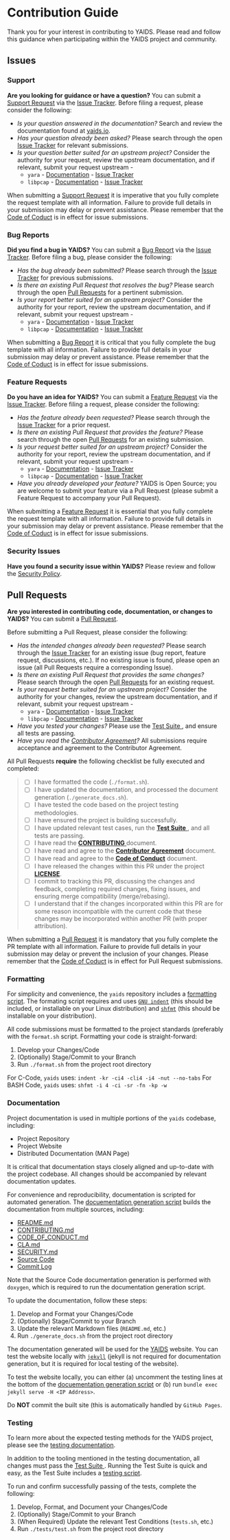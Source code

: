 # Contribution Guide

Thank you for your interest in contributing to YAIDS. Please read and follow this guidance when participating within the YAIDS project and community.

## Issues

### Support

**Are you looking for guidance or have a question?** You can submit a [Support Request](https://github.com/wrayjustin/yaids/issues/new?&labels=question&template=support.md&title=%5BSUPPORT%5D) via the [Issue Tracker](https://github.com/wrayjustin/yaids/issues/). Before filing a request, please consider the following:

 * *Is your question answered in the documentation?* Search and review the documentation found at [yaids.io](https://yaids.io).
 * *Has your question already been asked?* Please search through the open [Issue Tracker](https://github.com/wrayjustin/yaids/issues/) for relevant submissions.
 * *Is your question better suited for an upstream project?* Consider the authority for your request, review the upstream documentation, and if relevant, submit your request upstream -
	 * `yara` - [Documentation](https://yara.readthedocs.io/) - [Issue Tracker](https://github.com/VirusTotal/yara/issues)
	 * `libpcap` - [Documentation](https://www.tcpdump.org/index.html#documentation) - [Issue Tracker](https://github.com/the-tcpdump-group/libpcap/issues)

When submitting a [Support Request](https://github.com/wrayjustin/yaids/issues/new?&labels=question&template=support.md&title=%5BSUPPORT%5D) it is imperative that you fully complete the request template with all information. Failure to provide full details in your submission may delay or prevent assistance. Please remember that the [Code of Coduct](https://github.com/wrayjustin/yaids/blob/main/CODE_OF_CONDUCT.md) is in effect for issue submissions.

### Bug Reports

**Did you find a bug in YAIDS?** You can submit a [Bug Report](https://github.com/wrayjustin/yaids/issues/new?labels=bug&template=bug-report.md&title=%5BBUG%5D) via the [Issue Tracker](https://github.com/wrayjustin/yaids/issues/). Before filing a bug, please consider the following:

 * *Has the bug already been submitted?* Please search through the [Issue Tracker](https://github.com/wrayjustin/yaids/issues/) for previous submissions.
 * *Is there an existing Pull Request that resolves the bug?* Please search through the open [Pull Requests](https://github.com/wrayjustin/yaids/pulls) for a pertinent submission.
 * *Is your report better suited for an upstream project?* Consider the authority for your report, review the upstream documentation, and if relevant, submit your request upstream -
	 * `yara` - [Documentation](https://yara.readthedocs.io/) - [Issue Tracker](https://github.com/VirusTotal/yara/issues)
	 * `libpcap` - [Documentation](https://www.tcpdump.org/index.html#documentation) - [Issue Tracker](https://github.com/the-tcpdump-group/libpcap/issues)

When submitting a [Bug Report](https://github.com/wrayjustin/yaids/issues/new?labels=bug&template=bug-report.md&title=%5BBUG%5D) it is critical that you fully complete the bug template with all information. Failure to provide full details in your submission may delay or prevent assistance. Please remember that the [Code of Coduct](https://github.com/wrayjustin/yaids/blob/main/CODE_OF_CONDUCT.md) is in effect for issue submissions.

### Feature Requests

**Do you have an idea for YAIDS?** You can submit a [Feature Request](https://github.com/wrayjustin/yaids/issues/new?labels=enhancement&template=feature-request.md&title=%5BFEATURE%5D) via the [Issue Tracker](https://github.com/wrayjustin/yaids/issues/). Before filing a request, please consider the following:

 * *Has the feature already been requested?* Please search through the [Issue Tracker](https://github.com/wrayjustin/yaids/issues/) for a prior request.
 * *Is there an existing Pull Request that provides the feature?* Please search through the open [Pull Requests](https://github.com/wrayjustin/yaids/pulls) for an existing submission.
 * *Is your request better suited for an upstream project?* Consider the authority for your report, review the upstream documentation, and if relevant, submit your request upstream -
	 * `yara` - [Documentation](https://yara.readthedocs.io/) - [Issue Tracker](https://github.com/VirusTotal/yara/issues)
	 * `libpcap` - [Documentation](https://www.tcpdump.org/index.html#documentation) - [Issue Tracker](https://github.com/the-tcpdump-group/libpcap/issues)
 * *Have you already developed your feature?* YAIDS is Open Source; you are welcome to submit your feature via a Pull Request (please submit a Feature Request to accompany your Pull Request).

When submitting a [Feature Request](https://github.com/wrayjustin/yaids/issues/new?labels=enhancement&template=feature-request.md&title=%5BFEATURE%5D) it is essential that you fully complete the request template with all information. Failure to provide full details in your submission may delay or prevent assistance. Please remember that the [Code of Coduct](https://github.com/wrayjustin/yaids/blob/main/CODE_OF_CONDUCT.md) is in effect for issue submissions.

### Security Issues

**Have you found a security issue within YAIDS?** Please review and follow the [Security Policy](https://github.com/wrayjustin/yaids/security/policy).

## Pull Requests

**Are you interested in contributing code, documentation, or changes to YAIDS?** You can submit a [Pull Request](https://github.com/wrayjustin/yaids/compare).

Before submitting a Pull Request, please consider the following:

 * *Has the intended changes already been requested?* Please search through the [Issue Tracker](https://github.com/wrayjustin/yaids/issues/) for an existing issue (bug report, feature request, discussions, etc.). If no existing issue is found, please open an issue (all Pull Requests require a corresponding Issue).
 * *Is there an existing Pull Request that provides the same changes?* Please search through the open [Pull Requests](https://github.com/wrayjustin/yaids/pulls) for an existing request.
 * *Is your request better suited for an upstream project?* Consider the authority for your changes, review the upstream documentation, and if relevant, submit your request upstream -
	 * `yara` - [Documentation](https://yara.readthedocs.io/) - [Issue Tracker](https://github.com/VirusTotal/yara/issues)
	 * `libpcap` - [Documentation](https://www.tcpdump.org/index.html#documentation) - [Issue Tracker](https://github.com/the-tcpdump-group/libpcap/issues)
 * *Have you tested your changes?* Please use the [Test Suite ](https://github.com/wrayjustin/yaids/blob/main/tests/), and ensure all tests are passing.
 * *Have you read the [Contributor Agreement](https://github.com/wrayjustin/yaids/blob/main/CLA.md)?* All submissions require acceptance and agreement to the Contributor Agreement.

All Pull Requests **require** the following checklist be fully executed and completed:

> - [ ] I have formatted the code (`./format.sh`).
> - [ ] I have updated the documentation, and processed the document generation (`./generate_docs.sh`).
> - [ ] I have tested the code based on the project testing methodologies.
> - [ ] I have ensured the project is building successfully.
> - [ ] I have updated relevant test cases, run the [**Test Suite** ](https://github.com/wrayjustin/yaids/blob/main/tests/), and all tests are passing.
> - [ ] I have read the [**CONTRIBUTING** ](https://github.com/wrayjustin/yaids/blob/main/CONTRIBUTING.md) document.
> - [ ] I have read and agree to the [**Contributor Agreement**](https://github.com/wrayjustin/yaids/blob/main/CLA.md) document.
> - [ ] I have read and agree to the [**Code of Conduct**](https://github.com/wrayjustin/yaids/blob/main/CODE_OF_CONDUCT.md) document.
> - [ ] I have released the changes within this PR under the project [**LICENSE**](https://github.com/wrayjustin/yaids/blob/main/COPYING.md).
> - [ ] I commit to tracking this PR, discussing the changes and feedback, completing required changes, fixing issues, and ensuring merge compatibility (merge/rebasing).
> - [ ] I understand that if the changes incorporated within this PR are for some reason incompatible with the current code that these changes may be incorporated within another PR (with proper attribution).

When submitting a [Pull Request](https://github.com/wrayjustin/yaids/compare) it is mandatory that you fully complete the PR template with all information. Failure to provide full details in your submission may delay or prevent the inclusion of your changes. Please remember that the [Code of Coduct](https://github.com/wrayjustin/yaids/blob/main/CODE_OF_CONDUCT.md) is in effect for Pull Request submissions.

### Formatting

For simplicity and convenience, the `yaids` repository includes a [formatting script](https://github.com/wrayjustin/yaids/blob/main/format.sh). The formating script requires and uses [`GNU indent`](https://www.gnu.org/software/indent/) (this should be included, or installable on your Linux distribution) and [`shfmt`](https://github.com/mvdan/sh) (this should be installable on your distribution).

All code submissions must be formatted to the project standards (preferably with the `format.sh` script.  Formatting your code is straight-forward:

 1. Develop your Changes/Code
 2. (Optionally) Stage/Commit to your Branch
 3. Run `./format.sh` from the project root directory

For C-Code, `yaids` uses: `indent -kr -ci4 -cli4 -i4 -nut --no-tabs`
For BASH Code, `yaids` uses: `shfmt -i 4 -ci -sr -fn -kp -w`

### Documentation

Project documentation is used in multiple portions of the `yaids` codebase, including:
 * Project Repository
 * Project Website
 * Distributed Documentation (MAN Page)

It is critical that documentation stays closely aligned and up-to-date with the project codebase. All changes should be accompanied by relevant documentation updates.

For convenience and reproducibility, documentation is scripted for automated generation. The [docuementation generation script](https://github.com/wrayjustin/yaids/blob/main/generate_docs.sh) builds the documentation from multiple sources, including:
 * [README.md](https://github.com/wrayjustin/yaids/blob/main/README.md)
 * [CONTRIBUTING.md](https://github.com/wrayjustin/yaids/blob/main/CONTRIBUTING.md)
 * [CODE_OF_CONDUCT.md](https://github.com/wrayjustin/yaids/blob/main/CODE_OF_CONDUCT.md)
 * [CLA.md](https://github.com/wrayjustin/yaids/blob/main/CLA.md)
 * [SECURITY.md](https://github.com/wrayjustin/yaids/blob/main/SECURITY.md)
 * [Source Code](https://github.com/wrayjustin/yaids/tree/main/src)
 * [Commit Log](https://github.com/wrayjustin/yaids/commits/main)

Note that the Source Code documentation generation is performed with `doxygen`, which is required to run the documentation generation script.

To update the documentation, follow these steps:

 1. Develop and Format your Changes/Code
 2. (Optionally) Stage/Commit to your Branch
 3. Update the relevant Markdown files (`README.md`, etc.)
 4. Run `./generate_docs.sh` from the project root directory

The documentation generated will be used for the [YAIDS](https://yaids.io) website. You can test the website locally with [`jekyll`](https://jekyllrb.com/) (jekyll is not required for documentation generation, but it is required for local testing of the website).

To test the website locally, you can either (a) uncomment the testing lines at the bottom of the [docuementation generation script](https://github.com/wrayjustin/yaids/blob/main/generate_docs.sh) or (b) run `bundle exec jekyll serve -H <IP Address>`.

Do **NOT** commit the built site (this is automatically handled by `GitHub Pages`.

### Testing

To learn more about the expected testing methods for the YAIDS project, please see the [testing documentation](https://yaids.io/technical/testing).

In addition to the tooling mentioned in the testing documentation, all changes must pass the [Test Suite ](https://github.com/wrayjustin/yaids/blob/main/tests/). Running the Test Suite is quick and easy, as the Test Suite includes a [testing script](https://github.com/wrayjustin/yaids/blob/main/tests/tests.sh).

To run and confirm successfully passing of the tests, complete the following:

 1. Develop, Format, and Document your Changes/Code
 2. (Optionally) Stage/Commit to your Branch
 3. (When Required) Update the relevant Test Conditions (`tests.sh`, etc.)
 4. Run `./tests/test.sh` from the project root directory